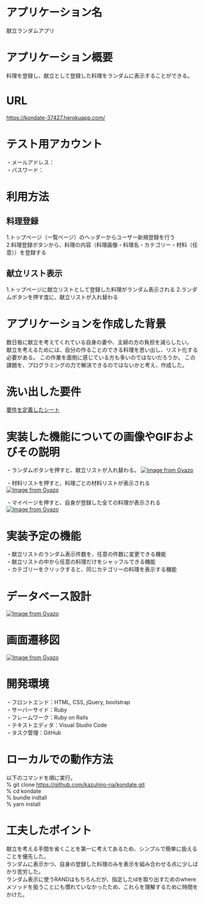 # アプリケーション名
献立ランダムアプリ

# アプリケーション概要
料理を登録し、献立として登録した料理をランダムに表示することができる。
# URL
https://kondate-37427.herokuapp.com/  
# テスト用アカウント
・メールアドレス：  
・パスワード：
# 利用方法
## 料理登録
1.トップページ（一覧ページ）のヘッダーからユーザー新規登録を行う  
2.料理登録ボタンから、料理の内容（料理画像・料理名・カテゴリー・材料（任意））を登録する
## 献立リスト表示
1.トップページに献立リストとして登録した料理がランダム表示される
2.ランダムボタンを押す度に、献立リストが入れ替わる
# アプリケーションを作成した背景
数日毎に献立を考えてくれている自身の妻や、主婦の方の負担を減らしたい。
献立を考えるためには、自分の作ることのできる料理を思い出し、リスト化する必要がある。
この作業を面倒に感じている方も多いのではないだろうか。
この課題を、プログラミングの力で解決できるのではないかと考え、作成した。
# 洗い出した要件
[要件を定義したシート](https://docs.google.com/spreadsheets/d/1UR9DD2WO1-waoPM30F4Ey6nfHtSKaI3y_M5lSEKrWBY/edit#gid=982722306)
# 実装した機能についての画像やGIFおよびその説明
・ランダムボタンを押すと、献立リストが入れ替わる。
[![Image from Gyazo](https://i.gyazo.com/f954b32796f65d202d9971f1f9b5b3c2.gif)](https://gyazo.com/f954b32796f65d202d9971f1f9b5b3c2)

・材料リストを押すと、料理ごとの材料リストが表示される
[![Image from Gyazo](https://i.gyazo.com/49d7ccb2099371e02cf25a07d905f5fe.gif)](https://gyazo.com/49d7ccb2099371e02cf25a07d905f5fe)

・マイページを押すと、自身が登録した全ての料理が表示される
[![Image from Gyazo](https://i.gyazo.com/a61c9f95a16a927eaff022e90d87a1c0.gif)](https://gyazo.com/a61c9f95a16a927eaff022e90d87a1c0)

# 実装予定の機能
・献立リストのランダム表示件数を、任意の件数に変更できる機能  
・献立リストの中から任意の料理だけをシャッフルできる機能  
・カテゴリーをクリックすると、同じカテゴリーの料理を表示する機能
# データベース設計
[![Image from Gyazo](https://i.gyazo.com/36b4ab330c9f1c9d48fddd77d7352cda.png)](https://gyazo.com/36b4ab330c9f1c9d48fddd77d7352cda)
# 画面遷移図
[![Image from Gyazo](https://i.gyazo.com/b5871a41d25044054376e111c0c67040.png)](https://gyazo.com/b5871a41d25044054376e111c0c67040)
# 開発環境
・フロントエンド：HTML, CSS, jQuery, bootstrap   
・サーバーサイド：Ruby  
・フレームワーク：Ruby on Rails  
・テキストエディタ：Visual Studio Code  
・タスク管理：GitHub
# ローカルでの動作方法
以下のコマンドを順に実行。  
% git clone https://github.com/kazuhiro-na/kondate.git  
% cd kondate  
% bundle indtall  
% yarn install
# 工夫したポイント
献立を考える手間を省くことを第一に考えてあるため、シンプルで簡単に扱えることを優先した。  
ランダムに表示かつ、自身の登録した料理のみを表示を組み合わせる点に少しばかり苦労した。  
ランダム表示に使うRANDはもちろんだが、指定したidを取り出すためのwhereメソッドを扱うことにも慣れていなかったため、これらを理解するために時間をかけた。